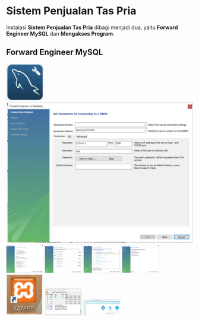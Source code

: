 # Sistem Penjualan Tas Pria     

Instalasi **Sistem Penjualan Tas Pria** dibagi menjadi dua, yaitu **Forward Engineer MySQL** dan **Mengakses Program**.
    
## Forward Engineer MySQL
<img src="images/mysql-wb-icon.jpg" width="100">    
    
<img src="images/tampilan-mysql-1.jpg" width="800">    
   
<img src="images/tampilan-mysql-2.jpg" width="100">       
    
<img src="images/tampilan-mysql-3.jpg" width="100">        
    
<img src="images/tampilan-mysql-4.jpg" width="100">        

<img src="images/tampilan-mysql-5.jpg" width="100">    
   
<img src="images/xampp-icon.jpg" width="100">    
   
<img src="images/apache-start.jpg" width="100">    
   
<img src="images/tampilan-app.jpg" width="100">    
